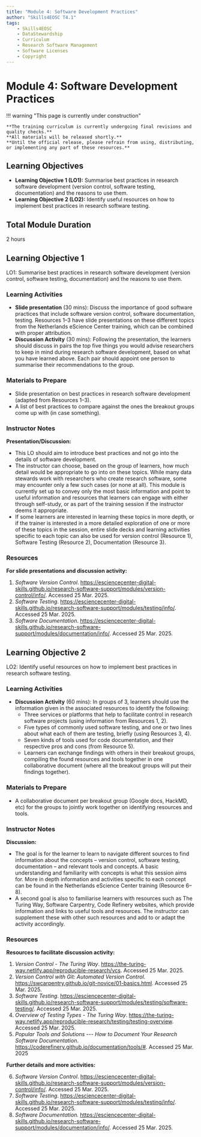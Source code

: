 ```yaml
---
title: "Module 4: Software Development Practices"
author: "Skills4EOSC T4.1"
tags:
    - Skills4EOSC
    - DataStewardship
    - Curriculum
    - Research Software Management
    - Software Licenses
    - Copyright
---
```


# Module 4: Software Development Practices

!!! warning "This page is currently under construction"

    **The training curriculum is currently undergoing final revisions and quality checks.**
    **All materials will be released shortly.**
    **Until the official release, please refrain from using, distributing, or implementing any part of these resources.**


## Learning Objectives

- **Learning Objective 1 (LO1):** Summarise best practices in research software development (version control, software testing, documentation) and the reasons to use them.
- **Learning Objective 2 (LO2):** Identify useful resources on how to implement best practices in research software testing.


## Total Module Duration

2 hours


## Learning Objective 1

LO1: Summarise best practices in research software development (version control, software testing, documentation) and the reasons to use them.


### Learning Activities

- **Slide presentation** (30 mins): Discuss the importance of good software practices that include software version control, software documentation, testing. Resources 1&ndash;3 have slide presentations on these different topics from the Netherlands eScience Center training, which can be combined with proper attribution.
- **Discussion Activity** (30 mins): Following the presentation, the learners should discuss in pairs the top five things you would advise researchers to keep in mind during research software development, based on what you have learned above. Each pair should appoint one person to summarise their recommendations to the group.


### Materials to Prepare

- Slide presentation on best practices in research software development (adapted from Resources 1&ndash;3).
- A list of best practices to compare against the ones the breakout groups come up with (in case something).


### Instructor Notes

**Presentation/Discussion:**

- This LO should aim to introduce best practices and not go into the details of software development.
- The instructor can choose, based on the group of learners, how much detail would be appropriate to go into on these topics. While many data stewards work with researchers who create research software, some may encounter only a few such cases (or none at all). This module is currently set up to convey only the most basic information and point to useful information and resources that learners can engage with either through self-study, or as part of the training session if the instructor deems it appropriate.
- If some learners are interested in learning these topics in more depth, or if the trainer is interested in a more detailed exploration of one or more of these topics in the session, entire slide decks and learning activities specific to each topic can also be used for version control (Resource 1), Software Testing (Resource 2), Documentation (Resource 3).


### Resources

**For slide presentations and discussion activity:**

1. *Software Version Control*. <https://esciencecenter-digital-skills.github.io/research-software-support/modules/version-control/info/>. Accessed 25 Mar. 2025.
2. *Software Testing*. <https://esciencecenter-digital-skills.github.io/research-software-support/modules/testing/info/>. Accessed 25 Mar. 2025.
3. *Software Documentation*. <https://esciencecenter-digital-skills.github.io/research-software-support/modules/documentation/info/>. Accessed 25 Mar. 2025.



## Learning Objective 2

LO2: Identify useful resources on how to implement best practices in research software testing.


### Learning Activities

- **Discussion Activity** (60 mins): In groups of 3, learners should use the information given in the associated resources to identify the following:
    - Three services or platforms that help to facilitate control in research software projects (using information from Resources 1, 2).
    - Five types of commonly used software testing, and one or two lines about what each of them are testing, briefly (using Resources 3, 4).
    - Seven kinds of tools used for code documentation, and their respective pros and cons (from Resource 5).
    - Learners can exchange findings with others in their breakout groups, compiling the found resources and tools together in one collaborative document (where all the breakout groups will put their findings together).


### Materials to Prepare

- A collaborative document per breakout group (Google docs, HackMD, etc) for the groups to jointly work together on identifying resources and tools.


### Instructor Notes

**Discussion:**

- The goal is for the learner to learn to navigate different sources to find information about the concepts &ndash; version control, software testing, documentation &ndash; and relevant tools and concepts. A basic understanding and familiarity with concepts is what this session aims for. More in depth information and activities specific to each concept can be found in the Netherlands eScience Center training (Resource 6&ndash;8).
- A second goal is also to familiarise learners with resources such as The Turing Way, Software Carpentry, Code Refinery websites, which provide information and links to useful tools and resources. The instructor can supplement these with other such resources and add to or adapt the activity accordingly.


### Resources

**Resources to facilitate discussion activity:**

1. *Version Control - The Turing Way*. <https://the-turing-way.netlify.app/reproducible-research/vcs>. Accessed 25 Mar. 2025.
2. *Version Control with Git: Automated Version Control*. <https://swcarpentry.github.io/git-novice/01-basics.html>. Accessed 25 Mar. 2025.
3. *Software Testing*. <https://esciencecenter-digital-skills.github.io/research-software-support/modules/testing/software-testing/>. Accessed 25 Mar. 2025.
4. *Overview of Testing Types - The Turing Way*. <https://the-turing-way.netlify.app/reproducible-research/testing/testing-overview>. Accessed 25 Mar. 2025.
5. *Popular Tools and Solutions --- How to Document Your Research Software Documentation*. <https://coderefinery.github.io/documentation/tools/#>. Accessed 25 Mar. 2025

**Further details and more activities:**

6. *Software Version Control*. <https://esciencecenter-digital-skills.github.io/research-software-support/modules/version-control/info/>. Accessed 25 Mar. 2025.
7. *Software Testing*. <https://esciencecenter-digital-skills.github.io/research-software-support/modules/testing/info/>. Accessed 25 Mar. 2025.
8. *Software Documentation.* <https://esciencecenter-digital-skills.github.io/research-software-support/modules/documentation/info/>. Accessed 25 Mar. 2025.
